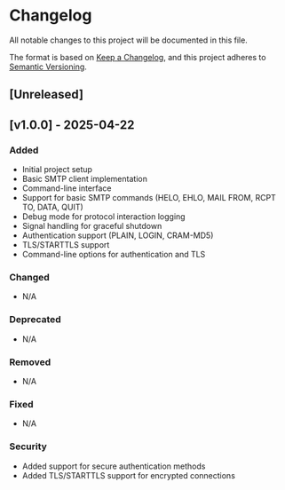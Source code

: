 # Changelog

All notable changes to this project will be documented in this file.

The format is based on [Keep a Changelog](https://keepachangelog.com/en/1.0.0/),
and this project adheres to [Semantic Versioning](https://semver.org/spec/v2.0.0.html).

## [Unreleased]

## [v1.0.0] - 2025-04-22

### Added
- Initial project setup
- Basic SMTP client implementation
- Command-line interface
- Support for basic SMTP commands (HELO, EHLO, MAIL FROM, RCPT TO, DATA, QUIT)
- Debug mode for protocol interaction logging
- Signal handling for graceful shutdown
- Authentication support (PLAIN, LOGIN, CRAM-MD5)
- TLS/STARTTLS support
- Command-line options for authentication and TLS

### Changed
- N/A

### Deprecated
- N/A

### Removed
- N/A

### Fixed
- N/A

### Security
- Added support for secure authentication methods
- Added TLS/STARTTLS support for encrypted connections 